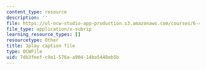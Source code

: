 ```yaml
---
content_type: resource
description: ''
file: https://ol-ocw-studio-app-production.s3.amazonaws.com/courses/6-451-principles-of-digital-communication-ii-spring-2005/7db3feefc9a1576aa90414ba5448eb5b_GQVlVhGKfHc.vtt
file_type: application/x-subrip
learning_resource_types: []
resourcetype: Other
title: 3play caption file
type: OCWFile
uid: 7db3feef-c9a1-576a-a904-14ba5448eb5b
---
```

